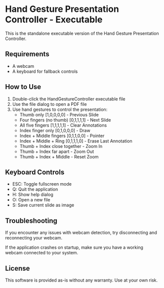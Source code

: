 # Hand Gesture Presentation Controller - Executable

This is the standalone executable version of the Hand Gesture Presentation Controller.

## Requirements

- A webcam
- A keyboard for fallback controls

## How to Use

1. Double-click the HandGestureController executable file
2. Use the file dialog to open a PDF file
3. Use hand gestures to control the presentation:
   - Thumb only [1,0,0,0,0] - Previous Slide
   - Four fingers (no thumb) [0,1,1,1,1] - Next Slide
   - All five fingers [1,1,1,1,1] - Clear Annotations
   - Index finger only [0,1,0,0,0] - Draw
   - Index + Middle fingers [0,1,1,0,0] - Pointer
   - Index + Middle + Ring [0,1,1,1,0] - Erase Last Annotation
   - Thumb + Index close together - Zoom In
   - Thumb + Index far apart - Zoom Out
   - Thumb + Index + Middle - Reset Zoom

## Keyboard Controls

- ESC: Toggle fullscreen mode
- Q: Quit the application
- H: Show help dialog
- O: Open a new file
- S: Save current slide as image

## Troubleshooting

If you encounter any issues with webcam detection, try disconnecting and reconnecting your webcam.

If the application crashes on startup, make sure you have a working webcam connected to your system.

## License

This software is provided as-is without any warranty. Use at your own risk.
